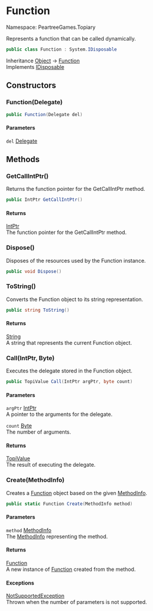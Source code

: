 # Function

Namespace: PeartreeGames.Topiary

Represents a function that can be called dynamically.

```csharp
public class Function : System.IDisposable
```

Inheritance [Object](https://docs.microsoft.com/en-us/dotnet/api/system.object) → [Function](./peartreegames.topiary.function.md)<br>
Implements [IDisposable](https://docs.microsoft.com/en-us/dotnet/api/system.idisposable)

## Constructors

### **Function(Delegate)**

```csharp
public Function(Delegate del)
```

#### Parameters

`del` [Delegate](https://docs.microsoft.com/en-us/dotnet/api/system.delegate)<br>

## Methods

### **GetCallIntPtr()**

Returns the function pointer for the GetCallIntPtr method.

```csharp
public IntPtr GetCallIntPtr()
```

#### Returns

[IntPtr](https://docs.microsoft.com/en-us/dotnet/api/system.intptr)<br>
The function pointer for the GetCallIntPtr method.

### **Dispose()**

Disposes of the resources used by the Function instance.

```csharp
public void Dispose()
```

### **ToString()**

Converts the Function object to its string representation.

```csharp
public string ToString()
```

#### Returns

[String](https://docs.microsoft.com/en-us/dotnet/api/system.string)<br>
A string that represents the current Function object.

### **Call(IntPtr, Byte)**

Executes the delegate stored in the Function object.

```csharp
public TopiValue Call(IntPtr argPtr, byte count)
```

#### Parameters

`argPtr` [IntPtr](https://docs.microsoft.com/en-us/dotnet/api/system.intptr)<br>
A pointer to the arguments for the delegate.

`count` [Byte](https://docs.microsoft.com/en-us/dotnet/api/system.byte)<br>
The number of arguments.

#### Returns

[TopiValue](./peartreegames.topiary.topivalue.md)<br>
The result of executing the delegate.

### **Create(MethodInfo)**

Creates a [Function](./peartreegames.topiary.function.md) object based on the given [MethodInfo](https://docs.microsoft.com/en-us/dotnet/api/system.reflection.methodinfo).

```csharp
public static Function Create(MethodInfo method)
```

#### Parameters

`method` [MethodInfo](https://docs.microsoft.com/en-us/dotnet/api/system.reflection.methodinfo)<br>
The [MethodInfo](https://docs.microsoft.com/en-us/dotnet/api/system.reflection.methodinfo) representing the method.

#### Returns

[Function](./peartreegames.topiary.function.md)<br>
A new instance of [Function](./peartreegames.topiary.function.md) created from the method.

#### Exceptions

[NotSupportedException](https://docs.microsoft.com/en-us/dotnet/api/system.notsupportedexception)<br>
Thrown when the number of parameters is not supported.
